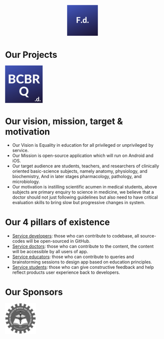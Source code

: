 
## <p align="center"><img alt="flutter doctor logo" src="logos/FdCBlue.png" width="100"></p>

##
# Our Projects
 [<img alt="flutter doctor logo" src="logos/BCBRCBlue.png" width="122">](BCBR/BCBR_Q_Bank.md)

  
# Our vision, mission, target & motivation 
* Our Vision is Equality in education for all privileged or unprivileged by service.
* Our Mission is open-source application which will run on Android and iOS. 
* Our target audience are students, teachers, and researchers of clinically oriented basic-science subjects, namely anatomy, physiology, and biochemistry, And in later stages pharmacology, pathology, and microbiology.
* Our motivation is instilling scientific acumen in medical students, above subjects are primary enquiry to science in medicine, we believe that a doctor should not just following guidelines but also need to have critical evaluation skills to bring slow but progressive changes in system. 

# Our 4 pillars of existence
* [Service developers](): those who can contribute to codebase, all source-codes will be open-sourced in GitHub.  
* [Service doctors](): those who can contribute to the content, the content will be accessible by all users of app. 
* [Service educators](): those who can contribute to queries and brainstorming sessions to design app based on education principles. 
* [Service students](): those who can give constructive feedback and help reflect products user experience back to developers.

# Our Sponsors
<img alt="flutter doctor logo" src="logos/SponSIMATS.png" width="100">
